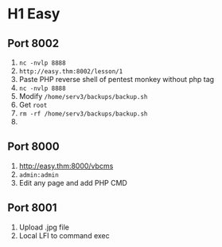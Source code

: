 # H1 Easy
## Port 8002
1. `nc -nvlp 8888`
2. `http://easy.thm:8002/lesson/1`
3. Paste PHP reverse shell of pentest monkey without php tag
4. `nc -nvlp 8888`
5. Modify `/home/serv3/backups/backup.sh`
6. Get `root`
7. `rm -rf /home/serv3/backups/backup.sh`
8. 
## Port 8000
1. http://easy.thm:8000/vbcms
2. `admin:admin`
3. Edit any page and add PHP CMD


## Port 8001
1. Upload .jpg file
2. Local LFI to command exec
